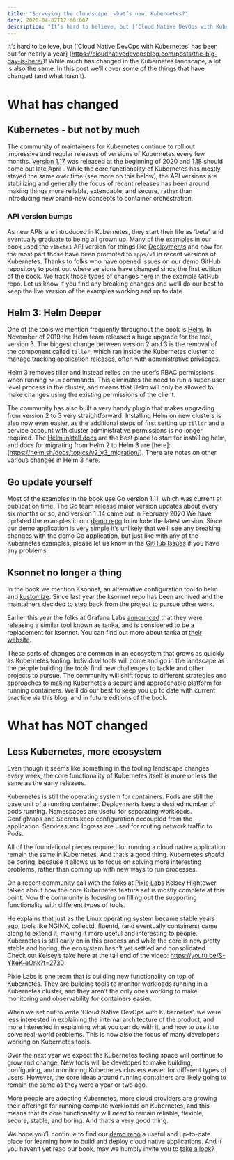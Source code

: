 ```yaml
---
title: "Surveying the cloudscape: what’s new, Kubernetes?"
date: 2020-04-02T12:00:00Z
description: "It’s hard to believe, but [‘Cloud Native DevOps with Kubernetes’ has been out for nearly a year] (https://cloudnativedevopsblog.com/posts/the-big-day-is-here/)! While much has changed in the Kubernetes landscape, a lot is also the same. In this post we’ll cover some of the things that have changed (and what hasn’t)."
---
```

It’s hard to believe, but [‘Cloud Native DevOps with Kubernetes’ has been out for nearly a year] (https://cloudnativedevopsblog.com/posts/the-big-day-is-here/)! While much has changed in the Kubernetes landscape, a lot is also the same. In this post we’ll cover some of the things that have changed (and what hasn’t).

# What has changed

## Kubernetes - but not by much
The community of maintainers for Kubernetes continue to roll out impressive and regular releases of versions of Kubernetes every few months. [Version 1.17](https://kubernetes.io/blog/2019/12/09/kubernetes-1-17-release-announcement/) was released at the beginning of 2020 and [1.18](https://kubernetes.io/blog/2020/03/25/kubernetes-1-18-release-announcement/) should come out late April . While the core functionality of Kubernetes has mostly stayed the same over time (see more on this below), the API versions are stabilizing and generally the focus of recent releases has been around making things more reliable, extendable, and secure, rather than introducing new brand-new concepts to container orchestration.

### API version bumps

As new APIs are introduced in Kubernetes, they start their life as ‘beta’, and eventually graduate to being all grown up. Many of the [examples](https://github.com/cloudnativedevops/demo) in our book used the `v1beta1` API version for things like [Deployments](https://kubernetes.io/docs/concepts/workloads/controllers/deployment/) and now for the most part those have been promoted to `apps/v1` in recent versions of Kubernetes. Thanks to folks who have opened issues on our demo GitHub repository to point out where versions have changed since the first edition of the book. We track those types of changes [here](https://github.com/cloudnativedevops/demo#known-issues) in the example GitHub repo. Let us know if you find any breaking changes and we’ll do our best to keep the live version of the examples working and up to date.

## Helm 3: Helm Deeper

One of the tools we mention frequently throughout the book is [Helm](https://helm.sh/). In November of 2019 the Helm team released a huge upgrade for the tool, version 3. The biggest change between version 2 and 3 is the removal of the component called `tiller`, which ran inside the Kubernetes cluster to manage tracking application releases, often with administrative privileges.

Helm 3 removes tiller and instead relies on the user’s RBAC permissions when running `helm` commands. This eliminates the need to run a super-user level process in the cluster, and means that Helm will only be allowed to make changes using the existing permissions of the client.

The community has also built a very handy plugin that makes upgrading from version 2 to 3 very straightforward. Installing Helm on new clusters is also now even easier, as the additional steps of first setting up `tiller` and a service account with cluster administrative permissions is no longer required. The [Helm install docs](https://helm.sh/docs/intro/install/) are the best place to start for installing helm, and docs for migrating from Helm 2 to Helm 3 are [here]: (https://helm.sh/docs/topics/v2_v3_migration/). There are notes on other various changes in Helm 3 [here](https://v3.helm.sh/docs/faq/#changes-since-helm-2).


## Go update yourself

Most of the examples in the book use Go version 1.11, which was current at publication time. The Go team release major version updates about every six months or so, and version 1 .14 came out in February 2020 We have updated the examples in our [demo repo](https://github.com/cloudnativedevops/demo) to include the latest version. Since our demo application is very simple it’s unlikely that we’ll see any breaking changes with the demo Go application, but just like with any of the Kubernetes examples, please let us know in the [GitHub Issues](https://github.com/cloudnativedevops/demo/issues) if you have any problems.

## Ksonnet no longer a thing

In the book we mention Ksonnet, an alternative configuration tool to helm and [kustomize](https://github.com/kubernetes-sigs/kustomize). Since last year the ksonnet repo has been archived and the maintainers decided to step back from the project to pursue other work.

Earlier this year the folks at Grafana Labs [announced](https://grafana.com/blog/2020/01/09/introducing-tanka-our-way-of-deploying-to-kubernetes/) that they were releasing a similar tool known as tanka, and is considered to be a replacement for ksonnet. You can find out more about tanka at [their website](https://tanka.dev/).

These sorts of changes are common in an ecosystem that grows as quickly as Kubernetes tooling. Individual tools will come and go in the landscape as the people building the tools find new challenges to tackle and other projects to pursue. The community will shift focus to different strategies and approaches to making Kubernetes a secure and approachable platform for running containers. We’ll do our best to keep you up to date with current practice via this blog, and in future editions of the book.

# What has NOT changed

## Less Kubernetes, more ecosystem

Even though it seems like something in the tooling landscape changes every week, the core functionality of Kubernetes itself is more or less the same as the early releases.

Kubernetes is still the operating system for containers. Pods are still the base unit of a running container. Deployments keep a desired number of pods running. Namespaces are useful for separating workloads. ConfigMaps and Secrets keep configuration decoupled from the application. Services and Ingress are used for routing network traffic to Pods.

All of the foundational pieces required for running a cloud native application remain the same in Kubernetes. And that’s a good thing. Kubernetes _should_ be boring, because it allows us to focus on solving more interesting problems, rather than coming up with new ways to run processes.

On a recent community call with the folks at [Pixie Labs](https://pixielabs.ai/) Kelsey Hightower talked about how the core Kubernetes feature set is mostly complete at this point. Now the community is focusing on filling out the supporting functionality with different types of tools.

He explains that just as the Linux operating system became stable years ago, tools like NGINX, collectd, fluentd, (and eventually containers) came along to extend it, making it more useful and interesting to people. Kubernetes is still early on in this process and while the core is now pretty stable and boring, the ecosystem hasn’t yet settled and consolidated.. Check out Kelsey’s take here at the tail end of the video:
https://youtu.be/S-YKeK-eOnk?t=2730

Pixie Labs is one team that is building new functionality on top of Kubernetes. They are building tools to monitor workloads running in a Kubernetes cluster, and they aren’t the only ones working to make monitoring and observability for containers easier. 

When we set out to write ‘Cloud Native DevOps with Kubernetes’, we were less interested in explaining the internal architecture of the product, and more interested in explaining what you can do with it, and how to use it to solve real-world problems. This is now also the focus of many developers working on Kubernetes tools.

Over the next year we expect the Kubernetes tooling space will continue to grow and change. New tools will be developed to make building, configuring, and monitoring Kubernetes clusters easier for different types of users. However, the core ideas around running containers are likely going to remain the same as they were a year or two ago. 

More people are adopting Kubernetes, more cloud providers are growing their offerings for running compute workloads on Kubernetes, and this means that its core functionality will _need_ to remain reliable, flexible, secure, stable, and boring. And that’s a very good thing.

We hope you’ll continue to find our [demo repo](https://github.com/cloudnativedevops/demo) a useful and up-to-date place for learning how to build and deploy cloud native applications. And if you haven’t yet read our book, may we humbly invite you to [take a look](https://amzn.to/2PEPTjc)?

